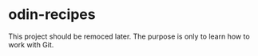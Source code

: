 # odin-recipes

This project should be remoced later.
The purpose is only to learn how to work with Git.
